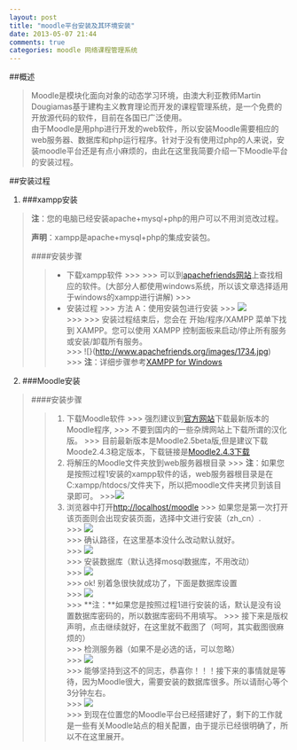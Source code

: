 ```yaml
---
layout: post
title: "moodle平台安装及其环境安装"
date: 2013-05-07 21:44
comments: true
categories: moodle 网络课程管理系统
---
```

##概述
>
> Moodle是模块化面向对象的动态学习环境，由澳大利亚教师Martin Dougiamas基于建构主义教育理论而开发的课程管理系统，是一个免费的开放源代码的软件，目前在各国已广泛使用。<br />
>由于Moodle是用php进行开发的web软件，所以安装Moodle需要相应的web服务器、数据库和php运行程序。针对于没有使用过php的人来说，安装moodle平台还是有点小麻烦的，由此在这里我简要介绍一下Moodle平台的安装过程。
>

##安装过程

1. ###xampp安装
> **注**：您的电脑已经安装apache+mysql+php的用户可以不用浏览改过程。
>
> **声明**：xampp是apache+mysql+php的集成安装包。
>
> ####安装步骤
>>+ 下载xampp软件
	>>>
	>>> 可以到[apachefriends网站](http://www.apachefriends.org/zh_cn/xampp.html)上查找相应的软件。(大部分人都使用windows系统，所以该文章选择适用于windows的xampp进行讲解)
	>>>	
>>+ 安装过程
	>>> 方法 A：使用安装包进行安装
	>>> ![](http://www.apachefriends.org/images/1729.jpg) <br /> 
	>>> 
	>>> 安装过程结束后，您会在 开始/程序/XAMPP 菜单下找到 XAMPP。您可以使用 XAMPP 控制面板来启动/停止所有服务或安装/卸载所有服务。<br />
	>>> ![}(http://www.apachefriends.org/images/1734.jpg) <br/>
	>>> **注**：详细步骤参考[XAMPP for Windows](http://www.apachefriends.org/zh_cn/xampp-windows.html#1735)

2. ###Moodle安装
> ####安装步骤
>>1. 下载Moodle软件
	>>> 强烈建议到[官方网站](https://moodle.org/)下载最新版本的Moodle程序,
	>>> 不要到国内的一些杂牌网站上下载所谓的汉化版。
	>>> 目前最新版本是Moodle2.5beta版,但是建议下载Moode2.4.3稳定版本，下载链接是[Moodle2.4.3下载](http://download.moodle.org/download.php/moodle/moodle-latest.tgz)
>>2. 将解压的Moodle文件夹放到web服务器根目录
	>>> **注**：如果您是按照过程1安装的xampp软件的话，web服务器根目录是在C:xampp/htdocs/文件夹下，所以把moodle文件夹拷贝到该目录即可。
	>>>![](https://raw.github.com/yanzheli/yanzheli.github.com/source/out_images/moodle_url.jpg)
>>3. 浏览器中打开[http://localhost/moodle](http://localhost/moodle)
	>>> 如果您是第一次打开该页面则会出现安装页面，选择中文进行安装（zh_cn）.<br />
	>>> ![](https://raw.github.com/yanzheli/yanzheli.github.com/source/out_images/moodle/install_01.jpg)<br />
	>>> 确认路径，在这里基本没什么改动默认就好。<br />
	>>> ![](https://raw.github.com/yanzheli/yanzheli.github.com/source/out_images/moodle/install_02.jpg) <br />
	>>> 安装数据库（默认选择mosql数据库，不用改动）<br />
	>>> ![](https://raw.github.com/yanzheli/yanzheli.github.com/source/out_images/moodle/install_03.jpg) <br />
	>>> ok! 别着急很快就成功了，下面是数据库设置<br />
	>>> ![](https://raw.github.com/yanzheli/yanzheli.github.com/source/out_images/moodle/install_04.jpg) <br />
	>>> **注：**如果您是按照过程1进行安装的话，默认是没有设置数据库密码的，所以数据库密码不用填写。
	>>> 接下来是版权声明，点击继续就好，在这里就不截图了（呵呵，其实截图很麻烦的）<br />
	>>> 检测服务器（如果不是必选的话，可以忽略）<br />
	>>> ![](https://raw.github.com/yanzheli/yanzheli.github.com/source/out_images/moodle/install_05.jpg) <br />
	>>> 能够坚持到这不的同志，恭喜你！！！接下来的事情就是等待，因为Moodle很大，需要安装的数据库很多。所以请耐心等个3分钟左右。<br />
	>>> ![](https://raw.github.com/yanzheli/yanzheli.github.com/source/out_images/moodle/install_06.jpg) <br />
	>>> 到现在位置您的Moodle平台已经搭建好了，剩下的工作就是一些有关Moodle站点的相关配置，由于提示已经很明确了，所以不在这里展开。
